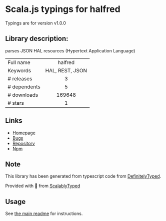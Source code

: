 
# Scala.js typings for halfred

Typings are for version v1.0.0

## Library description:
parses JSON HAL resources (Hypertext Application Language)

|                    |                 |
| ------------------ | :-------------: |
| Full name          | halfred |
| Keywords           | HAL, REST, JSON |
| # releases         | 3 |
| # dependents       | 5 |
| # downloads        | 169648 |
| # stars            | 1 |

## Links
- [Homepage](https://github.com/traverson/halfred#readme)
- [Bugs](https://github.com/traverson/halfred/issues)
- [Repository](https://github.com/traverson/halfred)
- [Npm](https://www.npmjs.com/package/halfred)
    


## Note
This library has been generated from typescript code from [DefinitelyTyped](https://definitelytyped.org).

Provided with :purple_heart: from [ScalablyTyped](https://github.com/oyvindberg/ScalablyTyped)

## Usage
See [the main readme](../../readme.md) for instructions.


